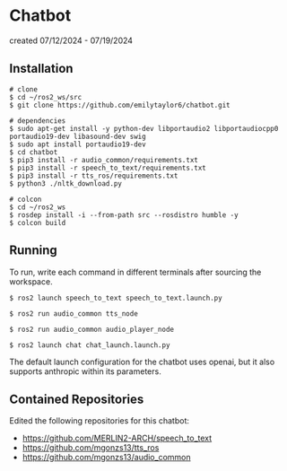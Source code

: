 # Chatbot
created 07/12/2024 - 07/19/2024

## Installation

```shell
# clone
$ cd ~/ros2_ws/src
$ git clone https://github.com/emilytaylor6/chatbot.git

# dependencies
$ sudo apt-get install -y python-dev libportaudio2 libportaudiocpp0 portaudio19-dev libasound-dev swig
$ sudo apt install portaudio19-dev
$ cd chatbot
$ pip3 install -r audio_common/requirements.txt
$ pip3 install -r speech_to_text/requirements.txt
$ pip3 install -r tts_ros/requirements.txt
$ python3 ./nltk_download.py

# colcon
$ cd ~/ros2_ws
$ rosdep install -i --from-path src --rosdistro humble -y
$ colcon build
```

## Running
To run, write each command in different terminals after sourcing the workspace. 

```shell
$ ros2 launch speech_to_text speech_to_text.launch.py
```

```shell
$ ros2 run audio_common tts_node
```

```shell
$ ros2 run audio_common audio_player_node
```

```shell
$ ros2 launch chat chat_launch.launch.py
```

The default launch configuration for the chatbot uses openai, but it also supports anthropic within its parameters.

## Contained Repositories
Edited the following repositories for this chatbot:
- https://github.com/MERLIN2-ARCH/speech_to_text
- https://github.com/mgonzs13/tts_ros
- https://github.com/mgonzs13/audio_common

